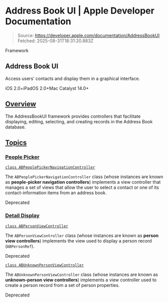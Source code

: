 # Address Book UI | Apple Developer Documentation

> Source: https://developer.apple.com/documentation/AddressBookUI
> Fetched: 2025-08-31T18:31:20.883Z

Framework

## Address Book UI

Access users’ contacts and display them in a graphical interface.

iOS 2.0+iPadOS 2.0+Mac Catalyst 14.0+

## [Overview](https://developer.apple.com/documentation/AddressBookUI#overview)

The AddressBookUI framework provides controllers that facilitate displaying, editing, selecting, and creating records in the Address Book database.

## [Topics](https://developer.apple.com/documentation/AddressBookUI#topics)

### [People Picker](https://developer.apple.com/documentation/AddressBookUI#People-Picker)

[`class ABPeoplePickerNavigationController`](https://developer.apple.com/documentation/addressbookui/abpeoplepickernavigationcontroller)

The `ABPeoplePickerNavigationController` class (whose instances are known as **people-picker navigation controllers**) implements a view controller that manages a set of views that allow the user to select a contact or one of its contact-information items from an address book.

Deprecated

### [Detail Display](https://developer.apple.com/documentation/AddressBookUI#Detail-Display)

[`class ABPersonViewController`](https://developer.apple.com/documentation/addressbookui/abpersonviewcontroller)

The `ABPersonViewController` class (whose instances are known as **person view controllers**) implements the view used to display a person record (`ABPersonRef`).

Deprecated

[`class ABUnknownPersonViewController`](https://developer.apple.com/documentation/addressbookui/abunknownpersonviewcontroller)

The `ABUnknownPersonViewController` class (whose instances are known as **unknown-person view controllers**) implements a view controller used to create a person record from a set of person properties.

Deprecated

